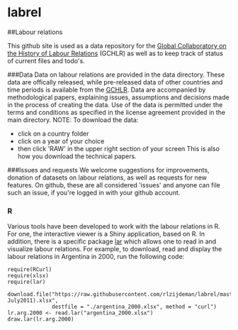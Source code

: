 labrel
======

##Labour relations

This github site is used as a data repository for the [Global Collaboratory on the History of Labour Relations](https:/collab.iisg.nl/web/LabourRelations/) (GCHLR) as well as to keep track of status of current files and todo's. 


###Data
Data on labour relations are provided in the data directory. These data are offically released, while pre-released data of other countries and time periods is available from the [GCHLR](https:/collab.iisg.nl/web/LabourRelations/). Data are accompanied by methodological papers, explaining issues, assumptions and decisions made in the process of creating the data. Use of the data is permitted under the terms and conditions as specified in the license agreement provided in the main directory.
NOTE: To download the data:
- click on a country folder
- click on a year of your choice
- then click 'RAW' in the upper right section of your screen
This is also how you download the technical papers.

###Issues and requests
We welcome suggestions for improvements, donation of datasets on labour relations, as well as requests for new features. On github, these are all considered 'issues' and anyone can file such an issue, if you're logged in with your github account.

### R
Various tools have been developed to work with the labour relations in R. For one, the interactive viewer is a Shiny application, based on R. In addition, there is a specific package [lar](http://cran.r-project.org/web/packages/lar/index.html) which allows one to read in and visualize labour relations. For example, to download, read and display the labour relations in Argentina in 2000, run the following code:

```{r}
require(RCurl)
require(xlsx)
require(lar)

download.file("https://raw.githubusercontent.com/rlzijdeman/labrel/master/data/Argentina/Argentina_2000_(RGM-July2011).xlsx", 
              destfile = "./argentina_2000.xlsx", method = "curl")
lr.arg.2000 <- read.lar("argentina_2000.xlsx")
draw.lar(lr.arg.2000)
```
 
